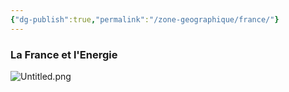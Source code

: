 ```yaml
---
{"dg-publish":true,"permalink":"/zone-geographique/france/"}
---
```


### La France et l'Energie


![Untitled.png](/img/user/Untitled.png)